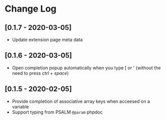 
# Change Log

## [0.1.7 - 2020-03-05]

- Update extension page meta data

## [0.1.6 - 2020-03-05]

- Open completion popup automatically when you type [ or ' (without the need to press _ctrl + space_)

## [0.1.5 - 2020-02-05]

- Provide completion of associative array keys when acceesed on a variable
- Support typing from PSALM `@param` phpdoc
